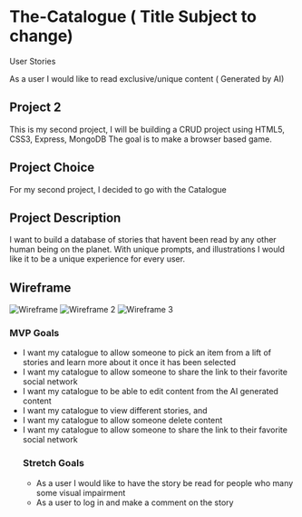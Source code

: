 



# The-Catalogue ( Title Subject to change) 

User Stories

As a user I would like to read exclusive/unique content ( Generated by AI)

## Project 2

This is my second project, I will be building a CRUD project using HTML5, CSS3, Express, MongoDB The goal is to make a browser based game.

## Project Choice

For my second project, I decided to go with the Catalogue

## Project Description
I want to build a database of stories that havent been read by any other human being on the planet. With unique prompts, and illustrations I would like it to  be a unique experience for every user. 

## Wireframe

<img src="https://i.imgur.com/nQLJDAm.png" alt="Wireframe"/>
<img src="https://i.imgur.com/AS6St9q.png" alt="Wireframe 2"/></a>
<img src="https://i.imgur.com/CT7z0O1.png" alt="Wireframe 3"/></a>

### MVP Goals

<ul>
  <li> I want my catalogue to allow someone to pick an item from a lift of stories and learn more about it once it has been selected </li> 
  <li> I want my catalogue to allow someone to share the link to their favorite social network</li>
  <li> I want my catalogue to be able to edit content from the AI generated content</li>
  <li> I want my catalogue to view different stories, and</li>
  <li> I want my catalogue to allow someone delete content </li>
  <li> I want my catalogue to allow someone to share the link to their favorite social network</li>
  
  
### Stretch Goals
<ul>
  
  <li> As a user I would like to have the story be read for people who many some visual impairment </li>
<li> As a user to log in and make a comment on the story</li>


</ul>
